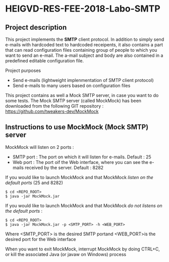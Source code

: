 # HEIGVD-RES-FEE-2018-Labo-SMTP

## Project description

This project implements the **SMTP** client protocol. In addition to simply send e-mails with hardcoded text to hardcoded receipents, it also contains a part that can read
configuration files containing group of people to which you want to send an e-mail. The a-mail subject and body are also contained in a predefined editable configuration file.

Project purposes
* Send e-mails (lightweight implenmentation of SMTP client protocol)
* Send e-mails to many users based on configuration files

This project contains as well a Mock SMTP server, in case you want to do some tests.
The Mock SMTP server (called MockMock) has been downloaded from the following GIT repository :
https://github.com/tweakers-dev/MockMock


## Instructions to use MockMock (Mock SMTP) server

MockMock will listen on 2 ports :
* SMTP port : The port on which it will listen for e-mails. Default : 25
* Web port : The port oif the Web interface, where you can see the e-mails received by the server. Default : 8282

If you would like to launch MockMock and that MockMock *listen on the default ports* (25 and 8282)
```
$ cd <REPO_ROOT>
$ java -jar MockMock.jar
```

If you would like to launch MockMock and that MockMock *do not listens on the default ports* :
```
$ cd <REPO_ROOT>
$ java -jar MockMock.jar -p <SMTP_PORT> -h <WEB_PORT>
```
Where <SMTP_PORT> is the desired SMTP portand <WEB_PORT>is the desired port for the Web interface

When you want to exit MockMock, interrupt MockMock by doing CTRL+C, or kill the associated Java (or javaw on Windows) process